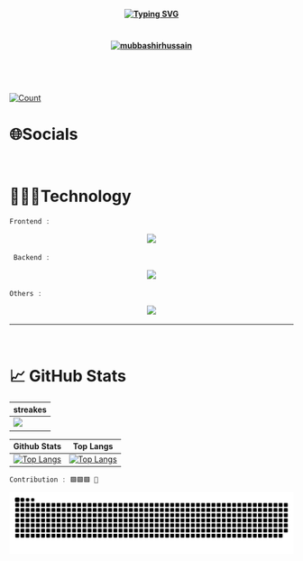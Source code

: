 
<div align="center">

__[![Typing SVG](https://readme-typing-svg.demolab.com?font=Fira+Sans&weight=600&size=32&pause=0&color=fff&center=true&multiline=true&repeat=false&random=false&width=750&height=150&lines=Hi++%F0%9F%91%8B%F0%9F%8F%BB+I'm+Mubbashir+M.Hussain+;A+passionate+frontend+developer+from+pakistan;I+am+Learning+MEAR+Stack+Development)](./)__
</div>

#

<!-- <h3 align="center"> 🏆 GitHub Trophies 🏆</h3> -->
__[<p align="center"><img src="https://github-trophies.vercel.app/?username=mubbashirhussain&theme=juicyfresh&no-frame=true&no-bg=true&margin-w=4" alt="mubbashirhussain" /></p>](./)__

```js    
    
```       
``                              ``

[![Count](https://visitcount.itsvg.in/api?id=mubbashirhussain&icon=2&color=4)](./)

# 🌐Socials

<div align='center'>
</div>
<p align="left">



```js    
    
```       



# 👨🏻‍💻Technology
```js 
Frontend :   
```

<div align="center">

[![](https://skillicons.dev/icons?i=html,css,bootstrap,js,jquery,ts,react,redux,tailwind,mui,md,git,github,&perline=)](./)
</div>

```js
 Backend : 
```
<div align="center">


[![](https://skillicons.dev/icons?i=firebase,nodejs,express,mongodb,&perline=)](./)
</div>

```js
Others :
```
<div align="center">


[![](https://skillicons.dev/icons?i=vscode,postman,ai,ps,figma,blender&perline=)](./)
</div>


---

```js    
    
```       


# 📈 GitHub Stats 
<div align="center">

| streakes                                                                                                      |
| ------------------------------------------------------------------------------------------------------------- |
| [![](https://github-readme-streak-stats.herokuapp.com/?user=mubbashirhussain&theme=buefy&hide_border=true)](./) |

| Github Stats                                                                                                                                  | Top Langs                                                                                                                  |
| --------------------------------------------------------------------------------------------------------------------------------------------- | -------------------------------------------------------------------------------------------------------------------------- |
| [![Top Langs](https://github-readme-stats.vercel.app/api?username=mubbashirhussain&rank_icon=github&theme=buefy&include_all_commits=fasle)]() | [![Top Langs](https://github-readme-stats.vercel.app/api/top-langs/?username=mubbashirhussain&layout=donut&theme=buefy)](./) |
</div>


```js
Contribution : 🟩🟩🟩 🐉
```

<div align="center">

[![snak](https://github.com/MubbashirHussain/Mubbashirhussain/blob/output/github-contribution-grid-snake-dark.svg)](./)    
</div>
